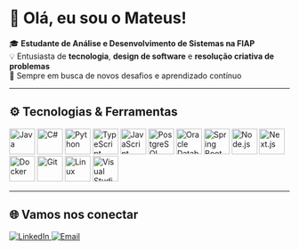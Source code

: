# 👋 Olá, eu sou o Mateus!  

🎓 **Estudante de Análise e Desenvolvimento de Sistemas na FIAP**  
💡 Entusiasta de **tecnologia**, **design de software** e **resolução criativa de problemas**  
🚀 Sempre em busca de novos desafios e aprendizado contínuo  

---

## ⚙️ Tecnologias & Ferramentas

<p align="left">
  <!-- Linguagens -->
  <img src="https://skillicons.dev/icons?i=java" title="Java" alt="Java" width="46" height="46"/>
  <img src="https://skillicons.dev/icons?i=cs" title="C#" alt="C#" width="46" height="46"/>
  <img src="https://skillicons.dev/icons?i=python" title="Python" alt="Python" width="46" height="46"/>
  <img src="https://skillicons.dev/icons?i=typescript" title="TypeScript" alt="TypeScript" width="46" height="46"/>
  <img src="https://skillicons.dev/icons?i=javascript" title="JavaScript" alt="JavaScript" width="46" height="46"/>
  
  <!-- Bancos de Dados -->
  <img src="https://skillicons.dev/icons?i=postgres" title="PostgreSQL" alt="PostgreSQL" width="46" height="46"/>
  <img src="https://cdn.jsdelivr.net/gh/devicons/devicon/icons/oracle/oracle-original.svg" title="Oracle Database" alt="Oracle Database" width="46" height="46"/>
  
  <!-- Frameworks -->
  <img src="https://skillicons.dev/icons?i=spring" title="Spring Boot" alt="Spring Boot" width="46" height="46"/>
  <img src="https://skillicons.dev/icons?i=nodejs" title="Node.js" alt="Node.js" width="46" height="46"/>
  <img src="https://skillicons.dev/icons?i=next" title="Next.js" alt="Next.js" width="46" height="46"/>
  
  <!-- Ferramentas Gerais -->
  <img src="https://skillicons.dev/icons?i=docker" title="Docker" alt="Docker" width="46" height="46"/>
  <img src="https://skillicons.dev/icons?i=git" title="Git" alt="Git" width="46" height="46"/>
  <img src="https://skillicons.dev/icons?i=linux" title="Linux" alt="Linux" width="46" height="46"/>
  <img src="https://skillicons.dev/icons?i=vscode" title="Visual Studio Code" alt="Visual Studio Code" width="46" height="46"/>
</p>

---

## 🌐 Vamos nos conectar

<p align="left">
  <a href="https://linkedin.com/in/mtslma" target="_blank">
    <img src="https://img.shields.io/badge/LinkedIn-0A66C2?style=for-the-badge&logo=linkedin&logoColor=white" alt="LinkedIn">
  </a>
  
  <a href="mailto:devmtslma@gmail.com" target="_blank">
    <img src="https://img.shields.io/badge/Email-EA4335?style=for-the-badge&logo=gmail&logoColor=white" alt="Email">
  </a>
</p>



